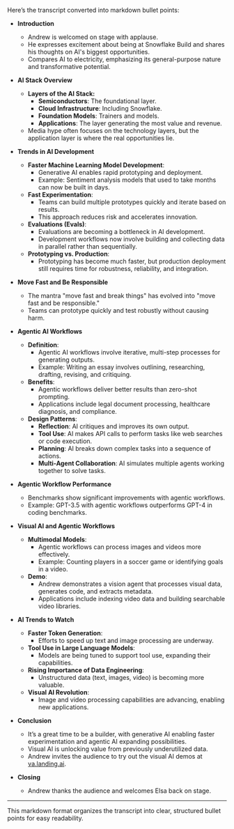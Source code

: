 Here’s the transcript converted into markdown bullet points:

- **Introduction**
  - Andrew is welcomed on stage with applause.
  - He expresses excitement about being at Snowflake Build and shares his thoughts on AI's biggest opportunities.
  - Compares AI to electricity, emphasizing its general-purpose nature and transformative potential.

- **AI Stack Overview**
  - **Layers of the AI Stack:**
    - **Semiconductors**: The foundational layer.
    - **Cloud Infrastructure**: Including Snowflake.
    - **Foundation Models**: Trainers and models.
    - **Applications**: The layer generating the most value and revenue.
  - Media hype often focuses on the technology layers, but the application layer is where the real opportunities lie.

- **Trends in AI Development**
  - **Faster Machine Learning Model Development**:
    - Generative AI enables rapid prototyping and deployment.
    - Example: Sentiment analysis models that used to take months can now be built in days.
  - **Fast Experimentation**:
    - Teams can build multiple prototypes quickly and iterate based on results.
    - This approach reduces risk and accelerates innovation.
  - **Evaluations (Evals)**:
    - Evaluations are becoming a bottleneck in AI development.
    - Development workflows now involve building and collecting data in parallel rather than sequentially.
  - **Prototyping vs. Production**:
    - Prototyping has become much faster, but production deployment still requires time for robustness, reliability, and integration.

- **Move Fast and Be Responsible**
  - The mantra "move fast and break things" has evolved into "move fast and be responsible."
  - Teams can prototype quickly and test robustly without causing harm.

- **Agentic AI Workflows**
  - **Definition**:
    - Agentic AI workflows involve iterative, multi-step processes for generating outputs.
    - Example: Writing an essay involves outlining, researching, drafting, revising, and critiquing.
  - **Benefits**:
    - Agentic workflows deliver better results than zero-shot prompting.
    - Applications include legal document processing, healthcare diagnosis, and compliance.
  - **Design Patterns**:
    - **Reflection**: AI critiques and improves its own output.
    - **Tool Use**: AI makes API calls to perform tasks like web searches or code execution.
    - **Planning**: AI breaks down complex tasks into a sequence of actions.
    - **Multi-Agent Collaboration**: AI simulates multiple agents working together to solve tasks.

- **Agentic Workflow Performance**
  - Benchmarks show significant improvements with agentic workflows.
  - Example: GPT-3.5 with agentic workflows outperforms GPT-4 in coding benchmarks.

- **Visual AI and Agentic Workflows**
  - **Multimodal Models**:
    - Agentic workflows can process images and videos more effectively.
    - Example: Counting players in a soccer game or identifying goals in a video.
  - **Demo**:
    - Andrew demonstrates a vision agent that processes visual data, generates code, and extracts metadata.
    - Applications include indexing video data and building searchable video libraries.

- **AI Trends to Watch**
  - **Faster Token Generation**:
    - Efforts to speed up text and image processing are underway.
  - **Tool Use in Large Language Models**:
    - Models are being tuned to support tool use, expanding their capabilities.
  - **Rising Importance of Data Engineering**:
    - Unstructured data (text, images, video) is becoming more valuable.
  - **Visual AI Revolution**:
    - Image and video processing capabilities are advancing, enabling new applications.

- **Conclusion**
  - It’s a great time to be a builder, with generative AI enabling faster experimentation and agentic AI expanding possibilities.
  - Visual AI is unlocking value from previously underutilized data.
  - Andrew invites the audience to try out the visual AI demos at [va.landing.ai](https://va.landing.ai).

- **Closing**
  - Andrew thanks the audience and welcomes Elsa back on stage.

---

This markdown format organizes the transcript into clear, structured bullet points for easy readability.